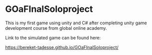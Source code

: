 # GOaFInalSoloproject


This is my first game using unity and C# after completing unity game development course from global online academy.

Link to the simulated game can be found here:  

https://bereket-tadesse.github.io/GOaFInalSoloproject/
